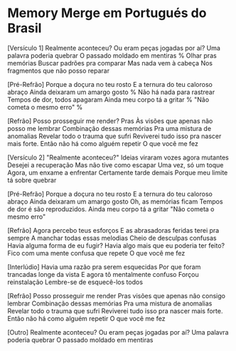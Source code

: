 Memory Merge em Portugués do Brasil
========================

[Versículo 1]
Realmente aconteceu?
Ou eram peças jogadas por aí?
Uma palavra poderia quebrar
O passado moldado em mentiras %
Olhar pras memórias
Buscar padrões pra comparar
Mas nada vem à cabeça
Nos fragmentos que não posso reparar

[Pré-Refrão]
Porque a doçura no teu rosto
E a ternura do teu caloroso abraço
Ainda deixaram um amargo gosto %
Não há nada para rastrear
Tempos de dor, todos apagaram
Ainda meu corpo tá a gritar %
"Não cometa o mesmo erro" %

[Refrão]
Posso prosseguir me render?
Pras Às visões que apenas não posso me lembrar
Combinação dessas memórias
Pra uma mistura de anomalias
Revelar todo o trauma que sufri
Reviverei tudo isso pra nascer mais forte.
Então não há como alguém repetir
O que você me fez

[Versículo 2]
"Realmente aconteceu?" 
Ideias viraram vozes agora mutantes
Desejei a recuperação
Mas não tive como escapar
Uma vez, só um toque
Agora, um enxame a enfrentar
Certamente tarde demais
Porque meu limite tá sobre quebrar

[Pré-Refrão]
Porque a doçura no teu rosto
E a ternura do teu caloroso abraço
Ainda deixaram um amargo gosto
Oh, as memórias ficam
Tempos de dor é são reproduzidos.
Ainda meu corpo tá a gritar
"Não cometa o mesmo erro"

[Refrão]
Agora percebo teus esforços
E as abrasadoras feridas terei pra sempre
A manchar todas essas melodias
Cheio de desculpas confusas
Havia alguma forma de eu fugir?
Havia algo mais que eu poderia ter feito?
Fico com uma mente confusa que repete
O que você me fez

[Interlúdio]
Havia uma razão pra serem esquecidas
Por que foram trancadas longe da vista
E agora tô mentalmente confuso
Forçou reinstalação
Lembre-se de esquecê-los todos

[Refrão]
Posso prosseguir me render
Pras visões que apenas não consigo lembrar
Combinação dessas memórias
Pra uma mistura de anomalias
Revelar todo o trauma que sufri
Reviverei tudo isso pra nascer mais forte.
Então não há como alguém repetir
O que você me fez

[Outro]
Realmente aconteceu?
Ou eram peças jogadas por aí?
Uma palavra poderia quebrar
O passado moldado em mentiras